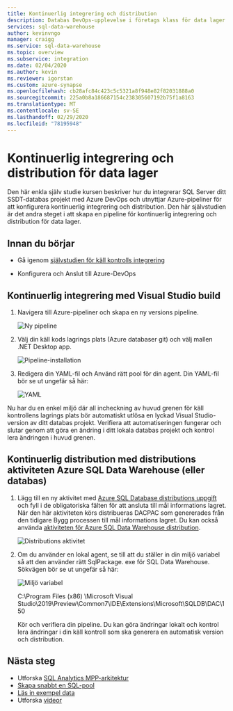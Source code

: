 ```yaml
---
title: Kontinuerlig integrering och distribution
description: Databas DevOps-upplevelse i företags klass för data lager hantering med inbyggt stöd för kontinuerlig integrering och distribution med hjälp av Azure-pipelines.
services: sql-data-warehouse
author: kevinvngo
manager: craigg
ms.service: sql-data-warehouse
ms.topic: overview
ms.subservice: integration
ms.date: 02/04/2020
ms.author: kevin
ms.reviewer: igorstan
ms.custom: azure-synapse
ms.openlocfilehash: cb28afc84c423c5c5321a8f948e82f82031888a0
ms.sourcegitcommit: 225a0b8a186687154c238305607192b75f1a8163
ms.translationtype: MT
ms.contentlocale: sv-SE
ms.lasthandoff: 02/29/2020
ms.locfileid: "78195948"
---
```

# <a name="continuous-integration-and-deployment-for-data-warehousing"></a>Kontinuerlig integrering och distribution för data lager

Den här enkla själv studie kursen beskriver hur du integrerar SQL Server ditt SSDT-databas projekt med Azure DevOps och utnyttjar Azure-pipeliner för att konfigurera kontinuerlig integrering och distribution. Den här självstudien är det andra steget i att skapa en pipeline för kontinuerlig integrering och distribution för data lager. 

## <a name="before-you-begin"></a>Innan du börjar

- Gå igenom [självstudien för käll kontrolls integrering](https://docs.microsoft.com/azure/sql-data-warehouse/sql-data-warehouse-source-control-integration)

- Konfigurera och Anslut till Azure-DevOps


## <a name="continuous-integration-with-visual-studio-build"></a>Kontinuerlig integrering med Visual Studio build

1. Navigera till Azure-pipeliner och skapa en ny versions pipeline.

      ![Ny pipeline](media/sql-data-warehouse-continuous-integration-and-deployment/1-new-build-pipeline.png "Ny pipeline")

2. Välj din käll kods lagrings plats (Azure databaser git) och välj mallen .NET Desktop app.

      ![Pipeline-installation](media/sql-data-warehouse-continuous-integration-and-deployment/2-pipeline-setup.png "Pipeline-installation") 

3. Redigera din YAML-fil och Använd rätt pool för din agent. Din YAML-fil bör se ut ungefär så här:

      ![YAML](media/sql-data-warehouse-continuous-integration-and-deployment/3-yaml-file.png "YAML")

Nu har du en enkel miljö där all incheckning av huvud grenen för käll kontrollens lagrings plats bör automatiskt utlösa en lyckad Visual Studio-version av ditt databas projekt. Verifiera att automatiseringen fungerar och slutar genom att göra en ändring i ditt lokala databas projekt och kontrol lera ändringen i huvud grenen.


## <a name="continuous-deployment-with-the-azure-sql-data-warehouse-or-database-deployment-task"></a>Kontinuerlig distribution med distributions aktiviteten Azure SQL Data Warehouse (eller databas)

1. Lägg till en ny aktivitet med [Azure SQL Database distributions uppgift](https://docs.microsoft.com/azure/devops/pipelines/tasks/deploy/sql-azure-dacpac-deployment?view=azure-devops) och fyll i de obligatoriska fälten för att ansluta till mål informations lagret. När den här aktiviteten körs distribueras DACPAC som genererades från den tidigare Bygg processen till mål informations lagret. Du kan också använda [aktiviteten för Azure SQL Data Warehouse distribution](https://marketplace.visualstudio.com/items?itemName=ms-sql-dw.SQLDWDeployment). 

      ![Distributions aktivitet](media/sql-data-warehouse-continuous-integration-and-deployment/4-deployment-task.png "Distributions aktivitet")

2. Om du använder en lokal agent, se till att du ställer in din miljö variabel så att den använder rätt SqlPackage. exe för SQL Data Warehouse. Sökvägen bör se ut ungefär så här:

      ![Miljö variabel](media/sql-data-warehouse-continuous-integration-and-deployment/5-environment-variable-preview.png "Miljö variabel")

   C:\Program Files (x86) \Microsoft Visual Studio\2019\Preview\Common7\IDE\Extensions\Microsoft\SQLDB\DAC\150  

   Kör och verifiera din pipeline. Du kan göra ändringar lokalt och kontrol lera ändringar i din käll kontroll som ska generera en automatisk version och distribution.

## <a name="next-steps"></a>Nästa steg

- Utforska [SQL Analytics MPP-arkitektur](massively-parallel-processing-mpp-architecture.md)
- [Skapa snabbt en SQL-pool](create-data-warehouse-portal.md)
- [Läs in exempel data](sql-data-warehouse-load-sample-databases.md)
- Utforska [videor](/azure/sql-data-warehouse/sql-data-warehouse-videos)
